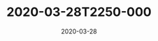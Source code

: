 ---
date: 2020-03-28
title: 2020-03-28T2250-000
hero: 2020/2020-03-28T2250-000.jpeg

# briefly describe the image…
alt: ''

# insert the closed caption text after the three-dash break…
# (include line-breaks, punctuation, and capitalization)
---